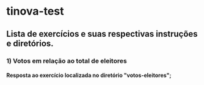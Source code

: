 # tinova-test

## Lista de exercícios e suas respectivas instruções e diretórios.

### 1) Votos em relação ao total de eleitores

#### Resposta ao exercício localizada no diretório "votos-eleitores";